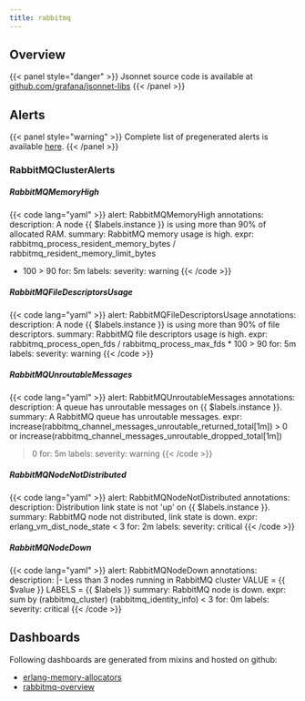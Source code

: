 ```yaml
---
title: rabbitmq
---
```


## Overview



{{< panel style="danger" >}}
Jsonnet source code is available at [github.com/grafana/jsonnet-libs](https://github.com/grafana/jsonnet-libs/tree/master/rabbitmq-mixin)
{{< /panel >}}

## Alerts

{{< panel style="warning" >}}
Complete list of pregenerated alerts is available [here](https://github.com/monitoring-mixins/website/blob/master/assets/rabbitmq/alerts.yaml).
{{< /panel >}}

### RabbitMQClusterAlerts

##### RabbitMQMemoryHigh

{{< code lang="yaml" >}}
alert: RabbitMQMemoryHigh
annotations:
  description: A node {{ $labels.instance }} is using more than 90% of allocated RAM.
  summary: RabbitMQ memory usage is high.
expr: rabbitmq_process_resident_memory_bytes / rabbitmq_resident_memory_limit_bytes
  * 100 > 90
for: 5m
labels:
  severity: warning
{{< /code >}}
 
##### RabbitMQFileDescriptorsUsage

{{< code lang="yaml" >}}
alert: RabbitMQFileDescriptorsUsage
annotations:
  description: A node {{ $labels.instance }} is using more than 90% of file descriptors.
  summary: RabbitMQ file descriptors usage is high.
expr: rabbitmq_process_open_fds / rabbitmq_process_max_fds * 100 > 90
for: 5m
labels:
  severity: warning
{{< /code >}}
 
##### RabbitMQUnroutableMessages

{{< code lang="yaml" >}}
alert: RabbitMQUnroutableMessages
annotations:
  description: A queue has unroutable messages on {{ $labels.instance }}.
  summary: A RabbitMQ queue has unroutable messages.
expr: increase(rabbitmq_channel_messages_unroutable_returned_total[1m]) > 0 or increase(rabbitmq_channel_messages_unroutable_dropped_total[1m])
  > 0
for: 5m
labels:
  severity: warning
{{< /code >}}
 
##### RabbitMQNodeNotDistributed

{{< code lang="yaml" >}}
alert: RabbitMQNodeNotDistributed
annotations:
  description: Distribution link state is not 'up' on {{ $labels.instance }}.
  summary: RabbitMQ node not distributed, link state is down.
expr: erlang_vm_dist_node_state < 3
for: 2m
labels:
  severity: critical
{{< /code >}}
 
##### RabbitMQNodeDown

{{< code lang="yaml" >}}
alert: RabbitMQNodeDown
annotations:
  description: |-
    Less than 3 nodes running in RabbitMQ cluster
      VALUE = {{ $value }}
      LABELS = {{ $labels }}
  summary: RabbitMQ node is down.
expr: sum by (rabbitmq_cluster) (rabbitmq_identity_info) < 3
for: 0m
labels:
  severity: critical
{{< /code >}}
 
## Dashboards
Following dashboards are generated from mixins and hosted on github:


- [erlang-memory-allocators](https://github.com/monitoring-mixins/website/blob/master/assets/rabbitmq/dashboards/erlang-memory-allocators.json)
- [rabbitmq-overview](https://github.com/monitoring-mixins/website/blob/master/assets/rabbitmq/dashboards/rabbitmq-overview.json)
